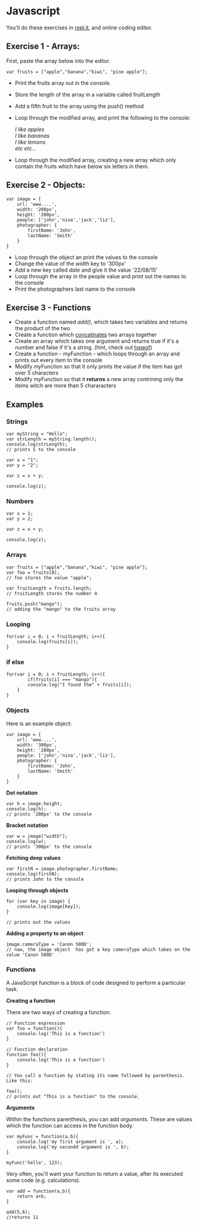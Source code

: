 # Javascript

You'll do these exercises in [repl.it](https://repl.it/), and online coding editor.

## Exercise 1 - Arrays:

First, paste the array below into the editor.

	var fruits = ["apple","banana","kiwi", "pine apple"];

* Print the fruits array out in the console.
* Store the length of the array in a variable called fruitLength
* Add a fifth fruit to the array using the push() method
* Loop through the modified array, and print the following to the console:  

	*I like apples*  
	*I like bananas*  
	*I like lemons*  
	*etc etc...* 
* Loop through the modified array, creating a new array which only contain the fruits which have below six letters in them.


## Exercise 2 - Objects:

	var image = {
		url: 'www....',
		width: '200px',
		height: '200px',
		people: ['john','nina','jack','liz'],
		photographer: {
			firstName: 'John',
			lastName: 'Smith'
		}
	}

* Loop through the object an print the values to the console
* Change the value of the *width* key to '300px'
* Add a new key called *date* and give it the value '22/08/15'
* Loop through the array in the people value and print out the names to the console
* Print the photographers last name to the console


## Exercise 3 - Functions

* Create a function named *add()*, which takes two variables and returns the product of the two
* Create a function which [concatinates](http://www.w3schools.com/jsref/jsref_concat_array.asp) two arrays together
* Create an array which takes one argument and returns true if it's a number and false if it's a string. (hint, check out [typeof](https://developer.mozilla.org/en-US/docs/Web/JavaScript/Reference/Operators/typeof))
* Create a function - myFunction - which loops through an array and prints out every item to the console
* Modify myFunction so that it only prints the value if the item has got over 5 characters
* Modify myFunction so that it **returns** a new array contrining only the items witch are more than 5 chararacters


## Examples

### Strings

	var myString = "Hello";
	var strLength = myString.length();
	console.log(strLength);
	// prints 5 to the console 

	var x = "1";
	var y = "2";

	var z = x + y;

	console.log(z);

### Numbers

	var x = 1;
	var y = 2;

	var z = x + y;

	console.log(z);

### Arrays

	var fruits = ["apple","banana","kiwi", "pine apple"];
	var foo = fruits[0];
	// foo stores the value "apple";

	var fruitLength = fruits.length;
	// fruitLength stores the number 4

	fruits.push("mango");
	// adding the "mango" to the fruits array


### Looping 

	for(var i = 0; i < fruitLength; i++){
		console.log(fruits[i]);
	}

### if else 

	for(var i = 0; i < fruitLength; i++){
			if(fruits[i] === "mango"){
			console.log("I found the" + fruits[i]);
		}
	}


### Objects

Here is an example object: 

	var image = {
		url: 'www....',
		width: '300px',
		height: '200px',
		people: ['john','nina','jack','liz'],
		photographer: {
			firstName: 'John',
			lastName: 'Smith'
		}
	}

**Dot notation**	 
	
	var h = image.height;
	console.log(h);
	// prints '200px' to the console
	
**Bracket notation**  
	
	var w = image["width"];
	console.log(w);
	// prints '300px' to the console

**Fetching deep values**  
	
	var firstN = image.photographer.firstName;
	console.log(firstN);
	// prints John to the console

**Looping through objects**

	for (var key in image) {
		console.log(image[key]);
	}

	// prints out the values

**Adding a property to an object**

	image.cameraType = 'Canon 500D';
	// now, the image object  has got a key cameraType which takes on the value 'Canon 500D'

### Functions

A JavaScript function is a block of code designed to perform a particular task.

**Creating a function**

There are two ways of creating a function:

	// Function expression
	var foo = function(){
		console.log('This is a function')
	}
	
	// Function declaration
	function foo(){
		console.log('This is a function')
	}

	// You call a function by stating its name followed by parenthesis. Like this:

	foo();
	// prints out "This is a function" to the console.

**Arguments**

Within the functions parenthesis, you can add *arguments*. These are values which the function can access in the function body.
	
	var myFunc = function(a,b){
		console.log('my first argument is ', a);
		console.log('my secondd argument is ', b);
	}

	myFunc('hello', 123);

Very often, you'll want your function to return a value, after its executed some code (e.g. calculations).

	var add = function(a,b){
		return a+b;
	}

	add(5,6);
	//returns 11





